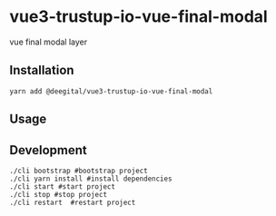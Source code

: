 # vue3-trustup-io-vue-final-modal
vue final modal layer

## Installation
```shell
yarn add @deegital/vue3-trustup-io-vue-final-modal
```

## Usage
<!-- @TODO -->

## Development
```shell
./cli bootstrap #bootstrap project
./cli yarn install #install dependencies
./cli start #start project
./cli stop #stop project
./cli restart  #restart project
```
